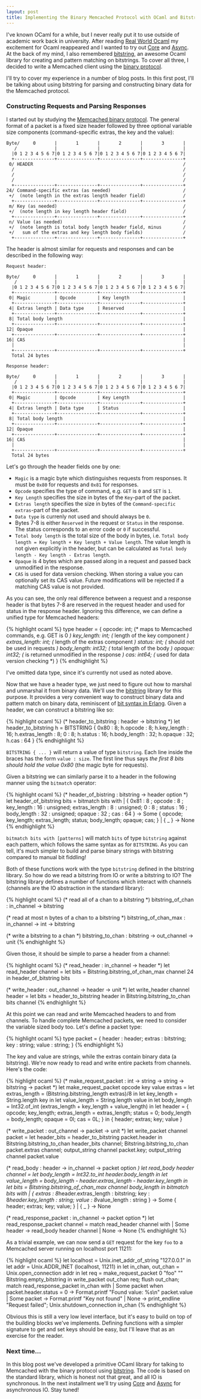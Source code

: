 ```yaml
---
layout: post
title: Implementing the Binary Memcached Protocol with OCaml and Bitstring
---
```


I've known OCaml for a while, but I never really put it to use outside of academic work back in university. After reading [Real World Ocaml](https://realworldocaml.org/) my excitement for Ocaml reappeared and I wanted to try out [Core](https://ocaml.janestreet.com/ocaml-core/latest/doc/) and [Async](https://realworldocaml.org/v1/en/html/concurrent-programming-with-async.html). At the back of my mind, I also remembered [bitstring](https://code.google.com/p/bitstring/), an awesome Ocaml library for creating and pattern matching on bitstrings. To cover all three, I decided to write a Memcached client using the [binary protocol](https://code.google.com/p/memcached/wiki/MemcacheBinaryProtocol).

I'll try to cover my experience in a number of blog posts. In this first post, I'll be talking about using bitstring for parsing and constructing binary data for the Memcached protocol.

### Constructing Requests and Parsing Responses

I started out by studying the [Memcached binary protocol](https://code.google.com/p/memcached/wiki/MemcacheBinaryProtocol). The general format of a packet is a fixed size header followed by three optional variable size components (command-specific extras, the key and the value):

```
Byte/     0       |       1       |       2       |       3       |
   /              |               |               |               |
  |0 1 2 3 4 5 6 7|0 1 2 3 4 5 6 7|0 1 2 3 4 5 6 7|0 1 2 3 4 5 6 7|
  +---------------+---------------+---------------+---------------+
 0/ HEADER                                                        /
  /                                                               /
  /                                                               /
  /                                                               /
  +---------------+---------------+---------------+---------------+
24/ Command-specific extras (as needed)                           /
 +/  (note length in the extras length header field)              /
  +---------------+---------------+---------------+---------------+
 m/ Key (as needed)                                               /
 +/  (note length in key length header field)                     /
  +---------------+---------------+---------------+---------------+
 n/ Value (as needed)                                             /
 +/  (note length is total body length header field, minus        /
 +/   sum of the extras and key length body fields)               /
  +---------------+---------------+---------------+---------------+
```

The header is almost similar for requests and responses and can be described in the following way:

```
Request header:

Byte/     0       |       1       |       2       |       3       |
   /              |               |               |               |
  |0 1 2 3 4 5 6 7|0 1 2 3 4 5 6 7|0 1 2 3 4 5 6 7|0 1 2 3 4 5 6 7|
  +---------------+---------------+---------------+---------------+
 0| Magic         | Opcode        | Key length                    |
  +---------------+---------------+---------------+---------------+
 4| Extras length | Data type     | Reserved                      |
  +---------------+---------------+---------------+---------------+
 8| Total body length                                             |
  +---------------+---------------+---------------+---------------+
12| Opaque                                                        |
  +---------------+---------------+---------------+---------------+
16| CAS                                                           |
  |                                                               |
  +---------------+---------------+---------------+---------------+
  Total 24 bytes

Response header:

Byte/     0       |       1       |       2       |       3       |
   /              |               |               |               |
  |0 1 2 3 4 5 6 7|0 1 2 3 4 5 6 7|0 1 2 3 4 5 6 7|0 1 2 3 4 5 6 7|
  +---------------+---------------+---------------+---------------+
 0| Magic         | Opcode        | Key Length                    |
  +---------------+---------------+---------------+---------------+
 4| Extras length | Data type     | Status                        |
  +---------------+---------------+---------------+---------------+
 8| Total body length                                             |
  +---------------+---------------+---------------+---------------+
12| Opaque                                                        |
  +---------------+---------------+---------------+---------------+
16| CAS                                                           |
  |                                                               |
  +---------------+---------------+---------------+---------------+
  Total 24 bytes
```

Let's go through the header fields one by one:

- `Magic` is a magic byte which distinguishes requests from responses. It must be `0x80` for requests and `0x81` for responses.
- `Opcode` specifies the type of command, e.g. `GET` is `0` and `SET` is `1`.
- `Key Length` specifies the size in bytes of the `Key`-part of the packet.
- `Extras length` specifies the size in bytes of the `Command-specific extras`-part of the packet.
- `Data type` is currenly not used and should always be `0`.
- Bytes 7-8 is either `Reserved` in the request or `Status` in the response. The status corresponds to an error code or `0` if successful.
- `Total body length` is the total size of the body in bytes, i.e. `Total body length = Key length + Key length + Value length`. The value length is not given explicitly in the header, but can be calculated as `Total body length - Key length - Extras length`.
- `Opaque` is 4 bytes which are passed along in a request and passed back unmodified in the response.
- `CAS` is used for data version checking. When storing a value you can optionally set its CAS value. Future modifications will be rejected if a matching CAS value is not provided.

As you can see, the only real difference between a request and a response header is that bytes 7-8 are reserved in the request header and used for status in the response header. Ignoring this difference, we can define a unified type for Memcached headers:

{% highlight ocaml %}
type header = {
  opcode:        int;   (* maps to Memcached commands, e.g. GET is 0 *)
  key_length:    int;   (* length of the key component *)
  extras_length: int;   (* length of the extras component *)
  status:        int;   (* should not be used in requests *)
  body_length:   int32; (* total length of the body *)
  opaque:        int32; (* is returned unmodified in the response *)
  cas:           int64; (* used for data version checking *)
}
{% endhighlight %}

I've omitted data type, since it's currently not used as noted above.

Now that we have a header type, we just need to figure out how to marshal and unmarshal it from binary data. We'll use the [bitstring](https://code.google.com/p/bitstring/) library for this purpose. It provides a very convenient way to construct binary data and pattern match on binary data, reminiscent of [bit syntax in Erlang](http://www.erlang.org/documentation/doc-5.6/doc/programming_examples/bit_syntax.html). Given a header, we can construct a bitstring like so:

{% highlight ocaml %}
(*  header_to_bitstring : header -> bitstring *)
let header_to_bitstring h =
    BITSTRING {
      0x80            :  8;
      h.opcode        :  8;
      h.key_length    : 16;
      h.extras_length :  8;
      0               :  8;
      h.status        : 16;
      h.body_length   : 32;
      h.opaque        : 32;
      h.cas           : 64
    }
{% endhighlight %}

`BITSTRING { ... }` will return a value of type `bitstring`. Each line inside the braces has the form `value : size`. The first line thus says *the first 8 bits should hold the value 0x80* (the magic byte for requests).

Given a bitstring we can similarly parse it to a header in the following manner using the `bitmatch` operator:

{% highlight ocaml %}
(*  header_of_bistring : bitstring -> header option *)
let header_of_bitstring bits = bitmatch bits with
  | { 0x81          :  8 ;
      opcode        :  8 ;
      key_length    : 16 : unsigned;
      extras_length :  8 : unsigned;
      0             :  8 ;
      status        : 16 ;
      body_length   : 32 : unsigned;
      opaque        : 32 ;
      cas           : 64
    } -> Some {
           opcode;
           key_length;
           extras_length;
           status;
           body_length;
           opaque;
           cas;
         }
  | { _ } -> None
{% endhighlight %}

`bitmatch bits with [patterns]` will match `bits` of type `bitstring` against each pattern, which follows the same syntax as for `BITSTRING`. As you can tell, it's much simpler to build and parse binary strings with bitstring compared to manual bit fiddling!

Both of these functions work with the type `bitstring` defined in the bitstring library.  So how do we read a bitstring from IO or write a bitstring to IO? The bitstring library defines a number of functions which interact with channels (channels are the IO abstraction in the standard library):

{% highlight ocaml %}
(* read all of a chan to a bitstring *)
bitstring_of_chan     : in_channel -> bitstring

(* read at most n bytes of a chan to a bitstring *)
bitstring_of_chan_max : in_channel -> int -> bitstring

(* write a bitstring to a chan *)
bitstring_to_chan     : bitstring -> out_channel -> unit
{% endhighlight %}

Given those, it should be simple to parse a header from a channel:

{% highlight ocaml %}
(*  read_header : in_channel -> header *)
let read_header channel =
  let bits = Bitstring.bitstring_of_chan_max channel 24 in
  header_of_bitstring bits

(*  write_header : out_channel -> header -> unit *)
let write_header channel header =
  let bits = header_to_bitstring header in
  Bitstring.bitstring_to_chan bits channel
{% endhighlight %}

At this point we can read and write Memcached headers to and from channels. To handle complete Memcached packets, we need to consider the variable sized body too. Let's define a packet type:

{% highlight ocaml %}
type packet = {
  header : header;
  extras : bitstring;
  key    : string;
  value  : string;
}
{% endhighlight %}

The key and value are strings, while the extras contain binary data (a bitstring). We're now ready to read and write entire packets from channels. Here's the code:

{% highlight ocaml %}
(*  make_request_packet : int -> string -> string -> bitstring -> packet *)
let make_request_packet opcode key value extras =
  let extras_length = (Bitstring.bitstring_length extras)/8                    in
  let key_length    = String.length key                                        in
  let value_length  = String.length value                                      in
  let body_length   = Int32.of_int (extras_length + key_length + value_length) in
  let header = {
    opcode;
    key_length;
    extras_length = extras_length;
    status = 0;
    body_length = body_length;
    opaque = 0l;
    cas = 0L;
  } in
  { header; extras; key; value }

(* write_packet : out_channel -> packet -> unit *)
let write_packet channel packet =
  let header_bits = header_to_bitstring packet.header in
  Bitstring.bitstring_to_chan header_bits channel;
  Bitstring.bitstring_to_chan packet.extras channel;
  output_string channel packet.key;
  output_string channel packet.value

(*  read_body : header -> in_channel -> packet option *)
let read_body header channel =
  let body_length  = Int32.to_int header.body_length                        in
  let value_length = body_length - header.extras_length - header.key_length in
  let bits         = Bitstring.bitstring_of_chan_max channel body_length    in
  bitmatch bits with
    | { extras : 8*header.extras_length : bitstring;
        key    : 8*header.key_length    : string;
        value  : 8*value_length         : string
      } -> Some { header; extras; key; value; }
    | { _ } -> None

(* read_response_packet : in_channel -> packet option *)
let read_response_packet channel =
  match read_header channel with
  | Some header -> read_body header channel
  | None -> None
{% endhighlight %}

As a trivial example, we can now send a `GET` request for the key `foo` to a Memcached server running on localhost port 11211:

{% highlight ocaml %}
let localhost         = Unix.inet_addr_of_string "127.0.0.1"                     in
let addr              = Unix.ADDR_INET (localhost, 11211)                        in
let in_chan, out_chan = Unix.open_connection addr                                in
let req               = make_request_packet 0 "foo" "" Bitstring.empty_bitstring in
write_packet out_chan req;
flush out_chan;
match read_response_packet in_chan with
  | Some packet when packet.header.status = 0 ->
      Format.printf "Found value: %s\n" packet.value
  | Some packet ->
      Format.printf "Key not found"
  | None ->
      print_endline "Request failed";
Unix.shutdown_connection in_chan
{% endhighlight %}

Obvious this is still a very low level interface, but it's easy to build on top of the building blocks we've implements. Defining functions with a simpler signature to get and set keys should be easy, but I'll leave that as an exercise for the reader.

### Next time...

In this blog post we've developed a primitive OCaml library for talking to Memcached with the binary protocol using [bitstring](https://code.google.com/p/bitstring/). The code is based on the standard library, which is honest not that great, and all IO is synchronous. In the next installment we'll try using [Core](https://ocaml.janestreet.com/ocaml-core/latest/doc/) and [Async](https://realworldocaml.org/v1/en/html/concurrent-programming-with-async.html) for asynchronous IO. Stay tuned!
